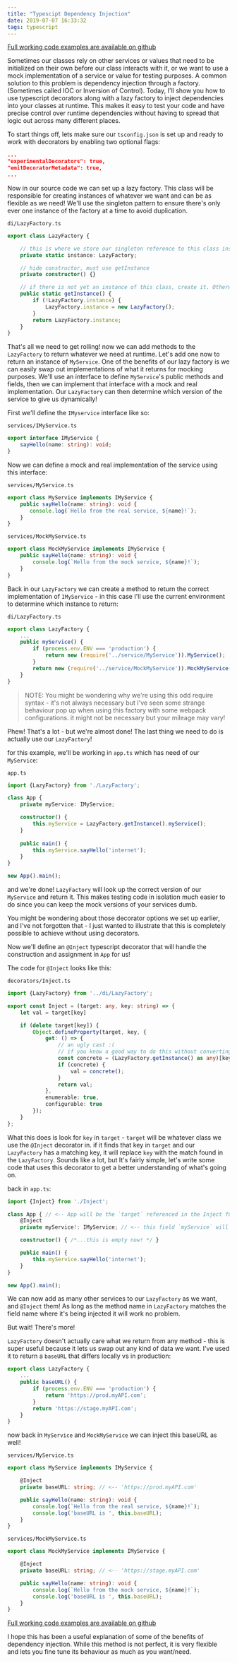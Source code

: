 ```yaml
---
title: "Typescipt Dependency Injection"
date: 2019-07-07 16:33:32
tags: typescript
---
```


[Full working code examples are available on github](https://github.com/trevor-atlas/Typescript-Inject)


Sometimes our classes rely on other services or values that need to be initialized on their own before our class interacts with it, or we want to use a mock implementation of a service or value for testing purposes. A common solution to this problem is dependency injection through a factory. (Sometimes called IOC or Inversion of Control). Today, I'll show you how to use typescript decorators along with a lazy factory to inject dependencies into your classes at runtime. This makes it easy to test your code and have precise control over runtime dependencies without having to spread that logic out across many different places.

To start things off, lets make sure our `tsconfig.json` is set up and ready to work with decorators by enabling two optional flags:

```json
...
"experimentalDecorators": true,
"emitDecoratorMetadata": true,
...
```

Now in our source code we can set up a lazy factory. This class will be responsible for creating instances of whatever we want and can be as flexible as we need! We'll use the singleton pattern to ensure there's only ever one instance of the factory at a time to avoid duplication.

`di/LazyFactory.ts`
```ts
export class LazyFactory {

    // this is where we store our singleton reference to this class instance
    private static instance: LazyFactory;

    // hide constructor, must use getInstance
    private constructor() {}

    // if there is not yet an instance of this class, create it. Otherwise return that instance
    public static getInstance() {
        if (!LazyFactory.instance) {
            LazyFactory.instance = new LazyFactory();
        }
        return LazyFactory.instance;
    }
}
```

That's all we need to get rolling! now we can add methods to the `LazyFactory` to return whatever we need at runtime. Let's add one now to return an instance of `MyService`.
One of the benefits of our lazy factory is we can easily swap out implementations of what it returns for mocking purposes. We'll use an interface to define `MyService`'s public methods and fields, then we can implement that interface with a mock and real implementation. Our `LazyFactory` can then determine which version of the service to give us dynamically!

First we'll define the `IMyservice` interface like so:

`services/IMyService.ts`
```ts
export interface IMyService {
    sayHello(name: string): void;
}
```

Now we can define a mock and real implementation of the service using this interface:

`services/MyService.ts`
```ts
export class MyService implements IMyService {
    public sayHello(name: string): void {
       console.log(`Hello from the real service, ${name}!`);
    }
}
```

`services/MockMyService.ts`
```ts
export class MockMyService implements IMyService {
    public sayHello(name: string): void {
        console.log(`Hello from the mock service, ${name}!`);
    }
}
```

Back in our `LazyFactory` we can create a method to return the correct implementation of `IMyService` - in this case I'll use the current environment to determine which instance to return:

`di/LazyFactory.ts`
```ts
export class LazyFactory {
    ...
    public myService() {
        if (process.env.ENV === 'production') {
            return new (require('../service/MyService')).MyService();
        }
        return new (require('../service/MockMyService')).MockMyService();
    }
}
```

> NOTE: You might be wondering why we're using this odd require syntax - it's not always necessary but I've seen some strange behaviour pop up when using this factory with some webpack configurations. it might not be necessary but your mileage may vary!

Phew! That's a lot - but we're almost done! The last thing we need to do is actually use our `LazyFactory`!

for this example, we'll be working in `app.ts` which has need of our `MyService`:

`app.ts`
```ts
import {LazyFactory} from './LazyFactory';

class App {
    private myService: IMyService;

    constructor() {
        this.myService = LazyFactory.getInstance().myService();
    }
    
    public main() {
        this.myService.sayHello('internet');
    }
}

new App().main();
```

and we're done! `LazyFactory` will look up the correct version of our `MyService` and return it. This makes testing code in isolation much easier to do since you can keep the mock versions of your services dumb.

You might be wondering about those decorator options we set up earlier, and I've not forgotten that - I just wanted to illustrate that this is completely possible to achieve without using decorators.

Now we'll define an `@Inject` typescript decorator that will handle the construction and assignment in `App` for us!

The code for `@Inject` looks like this:

`decorators/Inject.ts`
```ts
import {LazyFactory} from '../di/LazyFactory';

export const Inject = (target: any, key: string) => {
    let val = target[key]

    if (delete target[key]) {
        Object.defineProperty(target, key, {
            get: () => {
                // an ugly cast :(
                // if you know a good way to do this without converting LazyFactory to an object literal please let me know!
                const concrete = (LazyFactory.getInstance() as any)[key];
                if (concrete) {
                    val = concrete();
                }
                return val;
            },
            enumerable: true,
            configurable: true
        });
    }
};
```

What this does is look for `key` in `target` - `target` will be whatever class we use the `@Inject` decorator in. if it finds that key in `target` and our `LazyFactory` has a matching key, it will replace `key` with the match found in the `LazyFactory`. Sounds like a lot, but It's fairly simple, let's write some code that uses this decorator to get a better understanding of what's going on.

back in `app.ts`:

```ts
import {Inject} from './Inject';

class App { // <-- App will be the `target` referenced in the Inject function
    @Inject
    private myService!: IMyService; // <-- this field `myService` will be the key

    constructor() { /*...this is empty now! */ }

    public main() {
        this.myService.sayHello('internet');
    }
}

new App().main();
```

We can now add as many other services to our `LazyFactory` as we want, and `@Inject` them! As long as the method name in `LazyFactory` matches the field name where it's being injected it will work no problem.

But wait! There's more!

`LazyFactory` doesn't actually care what we return from any method - this is super useful because it lets us swap out any kind of data we want. I've used it to return a `baseURL` that differs locally vs in production:

```ts
export class LazyFactory {
    ...
    public baseURL() {
        if (process.env.ENV === 'production') {
            return 'https://prod.myAPI.com';
        }
        return 'https://stage.myAPI.com';
    }
}
```

now back in `MyService` and `MockMyService` we can inject this baseURL as well!

`services/MyService.ts`
```ts
export class MyService implements IMyService {

    @Inject
    private baseURL: string; // <-- 'https://prod.myAPI.com'

    public sayHello(name: string): void {
        console.log(`Hello from the real service, ${name}!`);
        console.log('baseURL is ', this.baseURL);
    }
}
```

`services/MockMyService.ts`
```ts
export class MockMyService implements IMyService {

    @Inject
    private baseURL: string; // <-- 'https://stage.myAPI.com'

    public sayHello(name: string): void {
        console.log(`Hello from the mock service, ${name}!`);
        console.log('baseURL is ', this.baseURL);
    }
}
```

[Full working code examples are available on github](https://github.com/trevor-atlas/Typescript-Inject)

I hope this has been a useful explanation of some of the benefits of dependency injection. While this method is not perfect, it is very flexible and lets you fine tune its behaviour as much as you want/need. 
